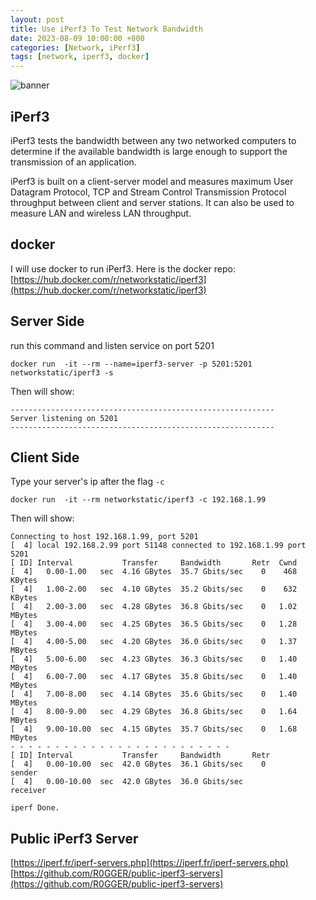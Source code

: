 ```yaml
---
layout: post
title: Use iPerf3 To Test Network Bandwidth
date: 2023-08-09 10:00:00 +800
categories: [Network, iPerf3]
tags: [network, iperf3, docker]
---
```


![banner](https://www.redeszone.net/app/uploads-redeszone.net/2021/02/iperf-3-destacada.jpg)

## iPerf3
iPerf3 tests the bandwidth between any two networked computers to determine if the available bandwidth is large enough to support the transmission of an application.

iPerf3 is built on a client-server model and measures maximum User Datagram Protocol, TCP and Stream Control Transmission Protocol throughput between client and server stations. It can also be used to measure LAN and wireless LAN throughput.

## docker
I will use docker to run iPerf3. Here is the docker repo:\
[https://hub.docker.com/r/networkstatic/iperf3](https://hub.docker.com/r/networkstatic/iperf3)

## Server Side
run this command and listen service on port 5201
```
docker run  -it --rm --name=iperf3-server -p 5201:5201 networkstatic/iperf3 -s
```
Then will show:
```
-----------------------------------------------------------
Server listening on 5201
-----------------------------------------------------------
```

## Client Side
Type your server's ip after the flag `-c`
```
docker run  -it --rm networkstatic/iperf3 -c 192.168.1.99
```
Then will show:
```
Connecting to host 192.168.1.99, port 5201
[  4] local 192.168.2.99 port 51148 connected to 192.168.1.99 port 5201
[ ID] Interval           Transfer     Bandwidth       Retr  Cwnd
[  4]   0.00-1.00   sec  4.16 GBytes  35.7 Gbits/sec    0    468 KBytes
[  4]   1.00-2.00   sec  4.10 GBytes  35.2 Gbits/sec    0    632 KBytes
[  4]   2.00-3.00   sec  4.28 GBytes  36.8 Gbits/sec    0   1.02 MBytes
[  4]   3.00-4.00   sec  4.25 GBytes  36.5 Gbits/sec    0   1.28 MBytes
[  4]   4.00-5.00   sec  4.20 GBytes  36.0 Gbits/sec    0   1.37 MBytes
[  4]   5.00-6.00   sec  4.23 GBytes  36.3 Gbits/sec    0   1.40 MBytes
[  4]   6.00-7.00   sec  4.17 GBytes  35.8 Gbits/sec    0   1.40 MBytes
[  4]   7.00-8.00   sec  4.14 GBytes  35.6 Gbits/sec    0   1.40 MBytes
[  4]   8.00-9.00   sec  4.29 GBytes  36.8 Gbits/sec    0   1.64 MBytes
[  4]   9.00-10.00  sec  4.15 GBytes  35.7 Gbits/sec    0   1.68 MBytes
- - - - - - - - - - - - - - - - - - - - - - - - -
[ ID] Interval           Transfer     Bandwidth       Retr
[  4]   0.00-10.00  sec  42.0 GBytes  36.1 Gbits/sec    0             sender
[  4]   0.00-10.00  sec  42.0 GBytes  36.0 Gbits/sec                  receiver

iperf Done.
```
## Public iPerf3 Server
[https://iperf.fr/iperf-servers.php](https://iperf.fr/iperf-servers.php)
[https://github.com/R0GGER/public-iperf3-servers](https://github.com/R0GGER/public-iperf3-servers)
